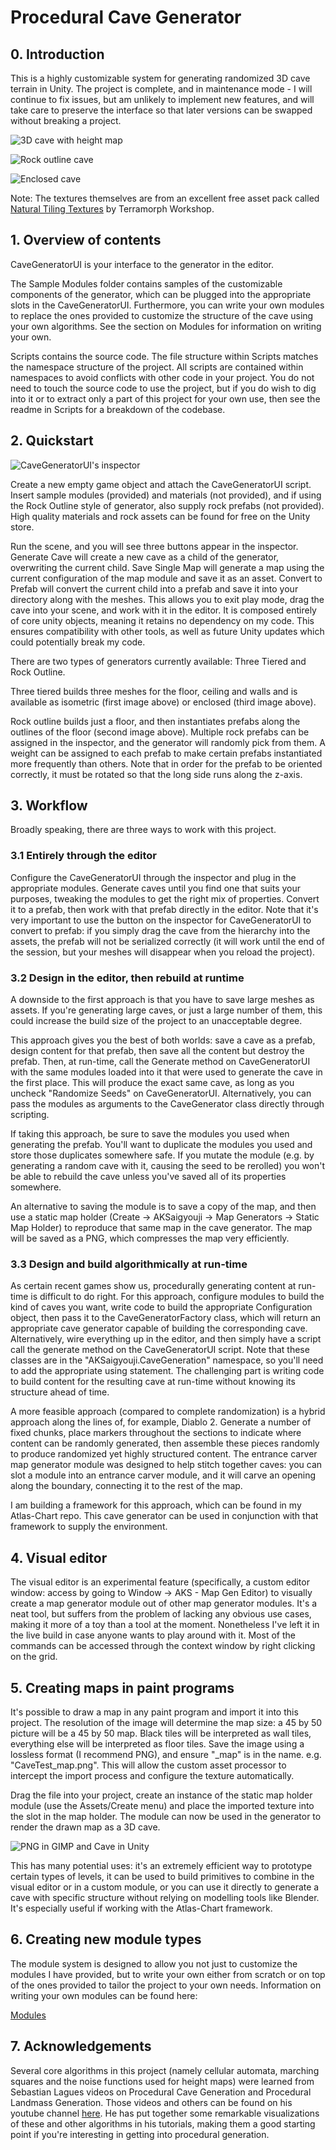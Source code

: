 # Procedural Cave Generator

## 0. Introduction

This is a highly customizable system for generating randomized 3D cave terrain in Unity. The project is complete, and in maintenance mode - I will continue to fix issues, but am unlikely to implement new features, and will take care to preserve the interface so that later versions can be swapped without breaking a project. 

![3D cave with height map](http://i.imgur.com/sBi6T2U.jpg)

![Rock outline cave](http://i.imgur.com/U93AITz.jpg)

![Enclosed cave](http://i.imgur.com/GS2n1Nu.jpg)

Note: The textures themselves are from an excellent free asset pack called [Natural Tiling Textures](https://www.assetstore.unity3d.com/en/#!/content/35173) by Terramorph Workshop. 

## 1. Overview of contents

CaveGeneratorUI is your interface to the generator in the editor. 

The Sample Modules folder contains samples of the customizable components of the generator, which can be plugged into the appropriate slots in the CaveGeneratorUI. Furthermore, you can write your own modules to replace the ones provided to customize the structure of the cave using your own algorithms. See the section on Modules for information on writing your own.

Scripts contains the source code. The file structure within Scripts matches the namespace structure of the project. All scripts are contained within namespaces to avoid conflicts with other code in your project. You do not need to touch the source code to use the project, but if you do wish to dig into it or to extract only a part of this project for your own use, then see the readme in Scripts for a breakdown of the codebase.

## 2. Quickstart

![CaveGeneratorUI's inspector](http://i.imgur.com/mmYcpcA.png)

Create a new empty game object and attach the CaveGeneratorUI script. Insert sample modules (provided) and materials (not provided), and if using the Rock Outline style of generator, also supply rock prefabs (not provided). High quality materials and rock assets can be found for free on the Unity store.

Run the scene, and you will see three buttons appear in the inspector. Generate Cave will create a new cave as a child of the generator, overwriting the current child. Save Single Map will generate a map using the current configuration of the map module and save it as an asset. Convert to Prefab will convert the current child into a prefab and save it into your directory along with the meshes. This allows you to exit play mode, drag the cave into your scene, and work with it in the editor. It is composed entirely of core unity objects, meaning it retains no dependency on my code. This ensures compatibility with other tools, as well as future Unity updates which could potentially break my code.

There are two types of generators currently available: Three Tiered and Rock Outline. 

Three tiered builds three meshes for the floor, ceiling and walls and is available as isometric (first image above) or enclosed (third image above). 

Rock outline builds just a floor, and then instantiates prefabs along the outlines of the floor (second image above). Multiple rock prefabs can be assigned in the inspector, and the generator will randomly pick from them. A weight can be assigned to each prefab to make certain prefabs instantiated more frequently than others. Note that in order for the prefab to be oriented correctly, it must be rotated so that the long side runs along the z-axis.

## 3. Workflow

Broadly speaking, there are three ways to work with this project. 

### 3.1 Entirely through the editor

Configure the CaveGeneratorUI through the inspector and plug in the appropriate modules. Generate caves until you find one that suits your purposes, tweaking the modules to get the right mix of properties. Convert it to a prefab, then work with that prefab directly in the editor. Note that it's very important to use the button on the inspector for CaveGeneratorUI to convert to prefab: if you simply drag the cave from the hierarchy into the assets, the prefab will not be serialized correctly (it will work until the end of the session, but your meshes will disappear when you reload the project).

### 3.2 Design in the editor, then rebuild at runtime

A downside to the first approach is that you have to save large meshes as assets. If you're generating large caves, or just a large number of them, this could increase the build size of the project to an unacceptable degree.

This approach gives you the best of both worlds: save a cave as a prefab, design content for that prefab, then save all the content but destroy the prefab. Then, at run-time, call the Generate method on CaveGeneratorUI with the same modules loaded into it that were used to generate the cave in the first place. This will produce the exact same cave, as long as you uncheck "Randomize Seeds" on CaveGeneratorUI. Alternatively, you can pass the modules as arguments to the CaveGenerator class directly through scripting.

If taking this approach, be sure to save the modules you used when generating the prefab. You'll want to duplicate the modules you used and store those duplicates somewhere safe. If you mutate the module (e.g. by generating a random cave with it, causing the seed to be rerolled) you won't be able to rebuild the cave unless you've saved all of its properties somewhere. 

An alternative to saving the module is to save a copy of the map, and then use a static map holder (Create -> AKSaigyouji -> Map Generators -> Static Map Holder) to reproduce that same map in the cave generator. The map will be saved as a PNG, which compresses the map very efficiently.

### 3.3 Design and build algorithmically at run-time

As certain recent games show us, procedurally generating content at run-time is difficult to do right. For this approach, configure modules to build the kind of caves you want, write code to build the appropriate Configuration object, then pass it to the CaveGeneratorFactory class, which will return an appropriate cave generator capable of building the corresponding cave. Alternatively, wire everything up in the editor, and then simply have a script call the generate method on the CaveGeneratorUI script. Note that these classes are in the "AKSaigyouji.CaveGeneration" namespace, so you'll need to add the appropriate using statement. The challenging part is writing code to build content for the resulting cave at run-time without knowing its structure ahead of time. 

A more feasible approach (compared to complete randomization) is a hybrid approach along the lines of, for example, Diablo 2. Generate a number of fixed chunks, place markers throughout the sections to indicate where content can be randomly generated, then assemble these pieces randomly to produce randomized yet highly structured content. The entrance carver map generator module was designed to help stitch together caves: you can slot a module into an entrance carver module, and it will carve an opening along the boundary, connecting it to the rest of the map.

I am building a framework for this approach, which can be found in my Atlas-Chart repo. This cave generator can be used in conjunction with that framework to supply the environment. 

## 4. Visual editor

The visual editor is an experimental feature (specifically, a custom editor window: access by going to Window -> AKS - Map Gen Editor) to visually create a map generator module out of other map generator modules. It's a neat tool, but suffers from the problem of lacking any obvious use cases, making it more of a toy than a tool at the moment. Nonetheless I've left it in the live build in case anyone wants to play around with it. Most of the commands can be accessed through the context window by right clicking on the grid.

## 5. Creating maps in paint programs

It's possible to draw a map in any paint program and import it into this project. The resolution of the image will determine the map size: a 45 by 50 picture will be a 45 by 50 map. Black tiles will be interpreted as wall tiles, everything else will be interpreted as floor tiles. Save the image using a lossless format (I recommend PNG), and ensure "_map" is in the name. e.g. "CaveTest_map.png". This will allow the custom asset processor to intercept the import process and configure the texture automatically.

Drag the file into your project, create an instance of the static map holder module (use the Assets/Create menu) and place the imported texture into the slot in the map holder. The module can now be used in the generator to render the drawn map as a 3D cave. 

![PNG in GIMP and Cave in Unity](http://i.imgur.com/cJswOo1.png)

This has many potential uses: it's an extremely efficient way to prototype certain types of levels, it can be used to build primitives to combine in the visual editor or in a custom module, or you can use it directly to generate a cave with specific structure without relying on modelling tools like Blender. It's especially useful if working with the Atlas-Chart framework. 

## 6. Creating new module types

The module system is designed to allow you not just to customize the modules I have provided, but to write your own either from scratch or on top of the ones provided to tailor the project to your own needs. Information on writing your own modules can be found here:

[Modules](Modules.md)

## 7. Acknowledgements

Several core algorithms in this project (namely cellular automata, marching squares and the noise functions used for height maps) were learned from Sebastian Lagues videos on Procedural Cave Generation and Procedural Landmass Generation. Those videos and others can be found on his youtube channel [here](https://www.youtube.com/user/Cercopithecan). He has put together some remarkable visualizations of these and other algorithms in his tutorials, making them a good starting point if you're interesting in getting into procedural generation.
